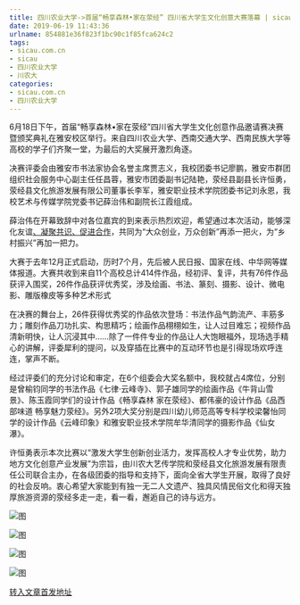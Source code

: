 ```yaml
---
title: 四川农业大学->首届“畅享森林•家在荥经” 四川省大学生文化创意大赛落幕 | sicau.com.cn
date: 2019-06-19 11:43:36
urlname: 854881e36f823f1bc90c1f85fca624c2
tags: 
- sicau.com.cn
- sicau
- 四川农业大学
- 川农大
categories:
- sicau.com.cn
- 四川农业大学
---
```



6月18日下午，首届“畅享森林•家在荥经”四川省大学生文化创意作品邀请赛决赛暨颁奖典礼在雅安校区举行。来自四川农业大学、西南交通大学、西南民族大学等高校的学子们齐聚一堂，为最后的大奖展开激烈角逐。

决赛评委会由雅安市书法家协会名誉主席贾志义，我校团委书记廖鹏，雅安市群团组织社会服务中心副主任任昌蓉，雅安市团委副书记陆艳，荥经县副县长许恒勇，荥经县文化旅游发展有限公司董事长李军，雅安职业技术学院团委书记刘永恩，我校艺术与传媒学院党委书记薛治伟和副院长江霞组成。

薛治伟在开幕致辞中对各位嘉宾的到来表示热烈欢迎，希望通过本次活动，能够深化友谊[、凝聚共识、促进合作](http://www.baidu.com/link?url=C1tvtLRNMlKWll4XleQBFS_syzKJ-Y4IyRezRDodeUXbdhCONiiwnG2UlYrdqBpPU9g9y9vGNECcqaXw_J3swjKex74CKM5_anMkdyTfr9C)，共同为“大众创业，万众创新”再添一把火，为“乡村振兴”再加一把力。

大赛于去年12月正式启动，历时7个月，先后被人民日报、国家在线、中华网等媒体报道。大赛共收到来自11个高校总计414件作品，经初评、复评，共有76件作品获评入围奖，26件作品获评优秀奖，涉及绘画、书法、篆刻、摄影、设计、微电影、雕版橡皮等多种艺术形式

在决赛的舞台上，26件获得优秀奖的作品依次登场：书法作品气韵流产、丰筋多力；雕刻作品刀功扎实、构思精巧；绘画作品栩栩如生，让人过目难忘；视频作品清新明快，让人沉浸其中……除了一件件专业的作品让人大饱眼福外，现场选手精心的讲解，评委犀利的提问，以及穿插在比赛中的互动环节也是引得现场欢呼连连，掌声不断。

经过评委们的充分讨论和审定，在6个组委会大奖名额中，我校就占4席位，分别是曾榆钧同学的书法作品《七律·云峰寺》、郭子雄同学的绘画作品《牛背山雪景》、陈玉霞同学们的设计作品《畅享森林 家在荥经》、都伟豪的设计作品《品西部味道 畅享魅力荥经》。另外2项大奖分别是四川幼儿师范高等专科学校梁馨怡同学的设计作品《云峰印象》和雅安职业技术学院牟华清同学的摄影作品《仙女瀑》。

许恒勇表示本次比赛以“激发大学生创新创业活力，发挥高校人才专业优势，助力地方文化创意产业发展”为宗旨，由川农大艺传学院和荥经县文化旅游发展有限责任公司联合主办，在各级团委的指导和支持下，面向全省大学生开展，取得了良好的社会反响。衷心希望大家能到有独一无二人文遗产、独具风情民俗文化和得天独厚旅游资源的荥经多走一走，看一看，邂逅自己的诗与远方。



![图](https://news.sicau.edu.cn/__local/C/50/8C/BF49271C10B0404AF92142D0000_8AA4A7E1_102E2.jpg)

![图](https://news.sicau.edu.cn/__local/2/9E/D4/761EF5462830F4BD7E3DD6896F0_731611A0_47F5A.jpg)

![图](https://news.sicau.edu.cn/__local/7/A2/F7/63EF2E2B80786CD59204D6546EC_29424F7A_848452.jpg)

![图](https://news.sicau.edu.cn/__local/E/9E/91/ACFA9CF94E0CCC6C8B3F5CE6248_7C9D5682_61816.jpg)

[转入文章首发地址](https://news.sicau.edu.cn/info/1078/52133.htm)